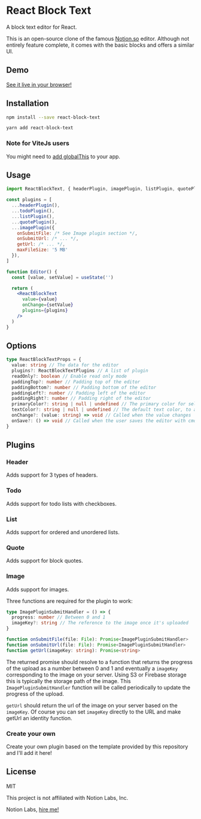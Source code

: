# React Block Text

A block text editor for React.

This is an open-source clone of the famous [Notion.so](https://notion.so) editor. Although not entirely feature complete, it comes with the basic blocks and offers a similar UI.

## Demo

[See it live in your browser!](https://react-block-text.web.app/)

## Installation

```bash
npm install --save react-block-text
```
```bash
yarn add react-block-text
```

### Note for ViteJs users

You might need to [add globalThis](https://github.com/vitejs/vite/discussions/7915) to your app.

## Usage

```jsx
import ReactBlockText, { headerPlugin, imagePlugin, listPlugin, quotePlugin, todoPlugin } from 'react-block-text'

const plugins = [
  ...headerPlugin(),
  ...todoPlugin(),
  ...listPlugin(),
  ...quotePlugin(),
  ...imagePlugin({
    onSubmitFile: /* See Image plugin section */,
    onSubmitUrl: /* ... */,
    getUrl: /* ... */,
    maxFileSize: '5 MB'
  }),
]

function Editor() {
  const [value, setValue] = useState('')

  return (
    <ReactBlockText
      value={value}
      onChange={setValue}
      plugins={plugins}
    />
  )
}
```

## Options

```ts
type ReactBlockTextProps = {
  value: string // The data for the editor
  plugins?: ReactBlockTextPlugins // A list of plugin
  readOnly?: boolean // Enable read only mode
  paddingTop?: number // Padding top of the editor
  paddingBottom?: number // Padding bottom of the editor
  paddingLeft?: number // Padding left of the editor
  paddingRight?: number // Padding right of the editor
  primaryColor?: string | null | undefined // The primary color for selection, drag and drop, and buttons
  textColor?: string | null | undefined // The default text color, to align with your design-system
  onChange?: (value: string) => void // Called when the value changes
  onSave?: () => void // Called when the user saves the editor with cmd/ctrl+s
}
```

## Plugins

### Header

Adds support for 3 types of headers.

### Todo

Adds support for todo lists with checkboxes.

### List

Adds support for ordered and unordered lists.

### Quote

Adds support for block quotes.

### Image

Adds support for images.

Three functions are required for the plugin to work:

```ts
type ImagePluginSubmitHandler = () => {
  progress: number // Between 0 and 1
  imageKey?: string // The reference to the image once it's uploaded
}

function onSubmitFile(file: File): Promise<ImagePluginSubmitHandler>
function onSubmitUrl(file: File): Promise<ImagePluginSubmitHandler>
function getUrl(imageKey: string): Promise<string>
```

The returned promise should resolve to a function that returns the progress of the upload as a number between 0 and 1 and eventually a `imageKey` corresponding to the image on your server. Using S3 or Firebase storage this is typically the storage path of the image. This `ImagePluginSubmitHandler` function will be called periodically to update the progress of the upload.

`getUrl` should return the url of the image on your server based on the `imageKey`. Of course you can set `imageKey` directly to the URL and make getUrl an identity function.

### Create your own

Create your own plugin based on the template provided by this repository and I'll add it here!

## License

MIT

This project is not affiliated with Notion Labs, Inc.

Notion Labs, [hire me!](https://dherault.com)
